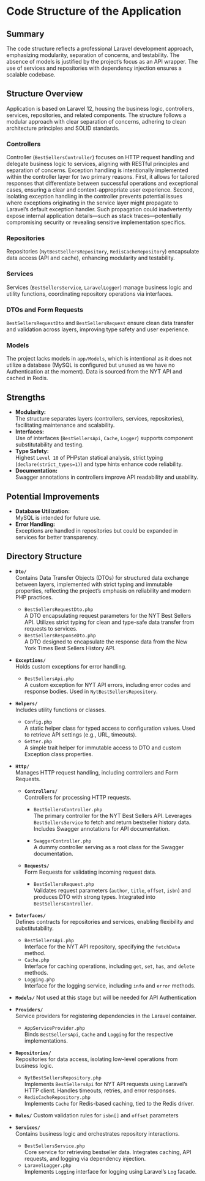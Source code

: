 # Code Structure of the Application

## Summary
The code structure reflects a professional Laravel development approach, emphasizing modularity, separation of concerns, and testability. The absence of models is justified by the project’s focus as an API wrapper. The use of services and repositories with dependency injection ensures a scalable codebase.

## Structure Overview
Application is based on Laravel 12, housing the business logic, controllers, services, repositories, and related components. The structure follows a modular approach with clear separation of concerns, adhering to clean architecture principles and SOLID standards.

### Controllers  
Controller (`BestSellersController`) focuses on HTTP request handling and delegate business logic to services, aligning with RESTful principles and separation of concerns.
Exception handling is intentionally implemented within the controller layer for two primary reasons. First, it allows for tailored responses that differentiate between successful operations and exceptional cases, ensuring a clear and context-appropriate user experience. Second, isolating exception handling in the controller prevents potential issues where exceptions originating in the service layer might propagate to Laravel’s default exception handler. Such propagation could inadvertently expose internal application details—such as stack traces—potentially compromising security or revealing sensitive implementation specifics.

### Repositories  
Repositories (`NytBestSellersRepository`, `RedisCacheRepository`) encapsulate data access (API and cache), enhancing modularity and testability.

### Services  
Services (`BestSellersService`, `LaravelLogger`) manage business logic and utility functions, coordinating repository operations via interfaces.

### DTOs and Form Requests  
`BestSellersRequestDto` and `BestSellersRequest` ensure clean data transfer and validation across layers, improving type safety and user experience.

### Models  
The project lacks models in `app/Models`, which is intentional as it does not utilize a database (MySQL is configured but unused as we have no Authentication at the moment). Data is sourced from the NYT API and cached in Redis.

## Strengths  
- **Modularity:**  
  The structure separates layers (controllers, services, repositories), facilitating maintenance and scalability.  
- **Interfaces:**  
  Use of interfaces (`BestSellersApi`, `Cache`, `Logger`) supports component substitutability and testing.  
- **Type Safety:**  
  Highest `Level 10` of PHPstan statical analysis, strict typing (`declare(strict_types=1)`) and type hints enhance code reliability.  
- **Documentation:**  
  Swagger annotations in controllers improve API readability and usability.

## Potential Improvements  
- **Database Utilization:**  
  MySQL is intended for future use. 
- **Error Handling:**  
  Exceptions are handled in repositories but could be expanded in services for better transparency.

## Directory Structure

- **`Dto/`**  
  Contains Data Transfer Objects (DTOs) for structured data exchange between layers, implemented with strict typing and immutable properties, reflecting the project’s emphasis on reliability and modern PHP practices.
  - `BestSellersRequestDto.php`  
    A DTO encapsulating request parameters for the NYT Best Sellers API. Utilizes strict typing for clean and type-safe data transfer from requests to services.
  - `BestSellersResponseDto.php`  
    A DTO designed to encapsulate the response data from the New York Times Best Sellers History API.

- **`Exceptions/`**  
  Holds custom exceptions for error handling.  
  - `BestSellersApi.php`  
    A custom exception for NYT API errors, including error codes and response bodies. Used in `NytBestSellersRepository`.

- **`Helpers/`**  
  Includes utility functions or classes.  
  - `Config.php`  
    A static helper class for typed access to configuration values. Used to retrieve API settings (e.g., URL, timeouts).
  - `Getter.php`  
    A simple trait helper for immutable access to DTO and custom Exception class properties.

- **`Http/`**  
  Manages HTTP request handling, including controllers and Form Requests.  

  - **`Controllers/`**  
    Controllers for processing HTTP requests.  
    - `BestSellersController.php`  
      The primary controller for the NYT Best Sellers API. Leverages `BestSellersService` to fetch and return bestseller history data. Includes Swagger annotations for API documentation.

    - `SwaggerController.php`  
      A dummy controller serving as a root class for the Swagger documentation.

  - **`Requests/`**  
    Form Requests for validating incoming request data.  
    - `BestSellersRequest.php`  
      Validates request parameters (`author`, `title`, `offset`, `isbn`) and produces DTO with strong types. Integrated into `BestSellersController`.

- **`Interfaces/`**  
  Defines contracts for repositories and services, enabling flexibility and substitutability.  
  - `BestSellersApi.php`  
    Interface for the NYT API repository, specifying the `fetchData` method.  
  - `Cache.php`  
    Interface for caching operations, including `get`, `set`, `has`, and `delete` methods.
  - `Logging.php`  
    Interface for the logging service, including `info` and `error` methods.

- **`Models/`**
  Not used at this stage but will be needed for API Authentication 

- **`Providers/`**  
  Service providers for registering dependencies in the Laravel container.  
  - `AppServiceProvider.php`  
    Binds `BestSellersApi`, `Cache` and `Logging` for the respective implementations.

- **`Repositories/`**  
  Repositories for data access, isolating low-level operations from business logic.  
  - `NytBestSellersRepository.php`  
    Implements `BestSellersApi` for NYT API requests using Laravel’s HTTP client. Handles timeouts, retries, and error responses.  
  - `RedisCacheRepository.php`  
    Implements `Cache` for Redis-based caching, tied to the Redis driver.

- **`Rules/`**
  Custom validation rules for `isbn[]` and `offset` parameters

- **`Services/`**  
  Contains business logic and orchestrates repository interactions.  
  - `BestSellersService.php`  
    Core service for retrieving bestseller data. Integrates caching, API requests, and logging via dependency injection.  
  - `LaravelLogger.php`  
    Implements `Logging` interface for logging using Laravel’s `Log` facade.
